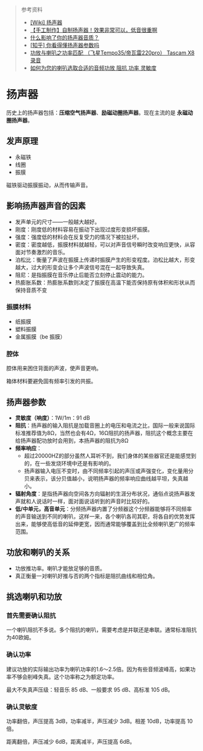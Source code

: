 > 参考资料
>
> - [[Wiki] 扬声器](https://zh.wikipedia.org/zh/%E6%8F%9A%E8%81%B2%E5%99%A8)
> - [【手工制作】自制扬声器！效果非常可以，低音很重啊](https://www.bilibili.com/video/BV1q4411b7eR/?spm_id_from=autoNext)
> - [什么影响了你的扬声器音质？](https://www.bilibili.com/video/BV1q4411b7eR/?spm_id_from=autoNext)
> - [[知乎] 你看得懂扬声器参数吗](https://zhuanlan.zhihu.com/p/163681452)
> - [功放与喇叭之功率匹配 （飞星Tempo35/帝瓦雷220pro） Tascam X8录音](https://www.bilibili.com/video/BV1J94y1Q7Cp?spm_id_from=333.337.search-card.all.click&vd_source=b736aa3d7f0fdf47b59ea3021dc810ab)
> - [如何为您的喇叭选取合适的音频功放 阻抗 功率 灵敏度](https://www.bilibili.com/video/BV18T41137Rh/?spm_id_from=333.788.recommend_more_video.2&vd_source=b736aa3d7f0fdf47b59ea3021dc810ab)

# 扬声器

历史上的扬声器包括：**压缩空气扬声器**、**励磁动圈扬声器**。现在主流的是 **永磁动圈扬声器**。



## 发声原理

- 永磁铁
- 线圈
- 振膜

磁铁驱动振膜振动，从而传输声音。



## 影响扬声器声音的因素

- 发声单元的尺寸——一般越大越好。
- 刚度：刚度低的材料容易在振动下出现过度形变损坏振膜。
- 强度：强度低的材料会在反复受力的情况下被拉扯坏。
- 密度：密度越低，振膜材料就越轻，可以对声音信号瞬时改变响应更快，从容面对节奏激烈的音乐。
- 泊松比：衡量了声波在振膜上传递时振膜产生的形变程度。泊松比越大，形变越大，过大的形变会让多个声波信号混在一起导致失真。
- 阻尼：是指振膜在音乐停止后能否立刻停止震动的能力。
- 热膨胀系数：热膨胀系数则决定了振膜在高温下能否保持原有体积和形状从而保持音质不变



### 振膜材料

- 纸振膜
- 塑料振膜
- 金属振膜（be 振膜）



### 腔体

腔体用来困住背面的声波，使声音更响。

箱体材料要避免固有频率引发的共振。



## 扬声器参数

- **灵敏度（响度）**：1W/1m：91 dB
- **阻抗**：扬声器的输入阻抗是加载音圈上的电压和电流之比，国际一般来说国际标准推荐值为8Ω，当然也会有4Ω，16Ω阻抗的扬声器，阻抗这个概念主要在给扬声器配功放时会用到，本扬声器的阻抗为8Ω
- **频率响应**：
  - 超过20000HZ的部分虽然人耳听不到，我们身体的某些器官还是能感觉到的，在一些发烧环境中还是有影响的。
  - 扬声器输入电压不变时，由不同频率引起的声压或声强变化，变化量用分贝来表示，该分贝值越小，说明扬声器的频率响应曲线越平坦，失真越小。
- **辐射角度**：是指扬声器向空间各方向辐射的生涯分布状况，通俗点说扬声器发声就和人说话时一样，面对面说话听到的声音时比较好的。
- **低/中单元，高音单元**：分频扬声器内置了分频器这个分频器能够将不同频率的声音输送到不同的喇叭，这样一来，各个喇叭各司其职，将各自的优势发挥出来，能够使高低音的延伸更宽，因而通常能够覆盖到比全频喇叭更广的频率范围。



## 功放和喇叭的关系

- 功放推功率。喇叭才能放足够的音质。
- 真正衡量一对喇叭好推与否的两个指标是阻抗曲线和相位角。



## 挑选喇叭和功放

### 首先需要确认阻抗

一个喇叭阻抗不多说。多个阻抗的喇叭，需要考虑是并联还是串联。通常标准阻抗为40欧姆。



### 确认功率

建议功放的实际输出功率为喇叭功率的1.6～2.5倍。因为有些音频波峰高，如果功率不够会削峰失真。这个功率称之为额定功率。

最大不失真声压级：轻音乐 85 dB、一般要求 95 dB、高标准 105 dB。



### 确认灵敏度

功率翻倍，声压提高 3dB，功率减半，声压减少 3dB。相差 10dB，功率提高 10倍。

距离翻倍，声压减少 6dB，距离减半，声压提高 6dB。